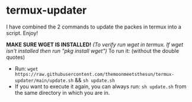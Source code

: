 # termux-updater
 
I have combined the 2 commands to update the packes in termux into a script. Enjoy!

**MAKE SURE WGET IS INSTALLED!**
*(To verify run wget in termux. If wget isn't installed then run "pkg install wget")*
To run it:
(without the double quotes)
- Run: `wget https://raw.githubusercontent.com/themoonmeetsthesun/termux-updater/main/update.sh` && `sh update.sh`
- If you want to execute it again, you can always run: `sh update.sh` from the same directory in which you are in.
